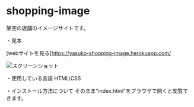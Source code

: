 # shopping-image

架空の店舗のイメージサイトです。

・見本

[webサイトを見る]https://yasuko-shopping-image.herokuapp.com/

![スクリーンショット](https://user-images.githubusercontent.com/84828867/139511191-74a747c1-9c62-41b9-9a30-f8e73f2b54d5.png)

・使用している言語 HTML\CSS

・インストール方法について
そのまま"index.html"をブラウザで開くと閲覧できます。

